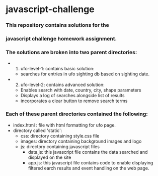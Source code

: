 # javascript-challenge

### This repository contains solutions for the 
### javascript challenge homework assignment.

### The solutions are broken into two parent directories:
- 1. ufo-level-1: contains basic solution:
    - searches for entries in ufo sighting db based on sighting date.
- 2. ufo-level-2: contains advanced solution: 
    - Enables search with date, country, city, shape parameters
    - Displays a log of searches alongside list of results
    - incorporates a clear button to remove search terms

### Each of these parent directories contained the following:
- index.html : file with html formatting for ufo page.
- directory called 'static': 
    - css: directory containing style.css file
    - images: directory containing background images and logo
    - js: directory containing javascript files
        - data.js: this javascript file contains the data searched and displayed on the site
        - app.js: this javascript file contains code to enable displaying filtered earch results and event handling on the web page. 